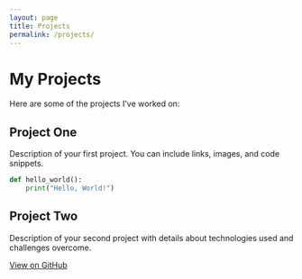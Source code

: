 ```yaml
---
layout: page
title: Projects
permalink: /projects/
---
```


# My Projects

Here are some of the projects I've worked on:

## Project One

Description of your first project. You can include links, images, and code snippets.

```python
def hello_world():
    print("Hello, World!")
```

## Project Two

Description of your second project with details about technologies used and challenges overcome.

[View on GitHub](https://github.com/yourusername/project-two)